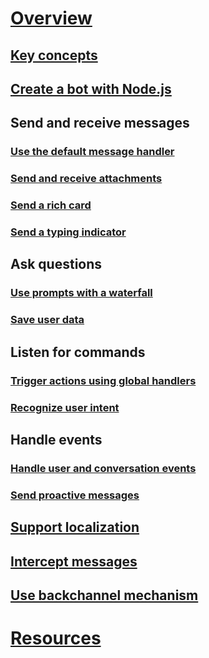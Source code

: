 # [Overview](~/nodejs/index.md)
## [Key concepts](~/nodejs/concepts.md)
## [Create a bot with Node.js](~/nodejs/getstarted.md)
## Send and receive messages
### [Use the default message handler](~/nodejs/use-default-message-handler.md) 
### [Send and receive attachments](~/nodejs/send-receive-attachments.md) 
### [Send a rich card](~/nodejs/send-card-buttons.md)
### [Send a typing indicator](~/nodejs/send-typing-indicator.md)
## Ask questions
### [Use prompts with a waterfall](~/nodejs/prompts.md)
### [Save user data](~/nodejs/save-user-data.md)
## Listen for commands
### [Trigger actions using global handlers](~/nodejs/global-handlers.md)
### [Recognize user intent](~/nodejs/recognize-intent.md)
## Handle events
### [Handle user and conversation events](~/nodejs/handle-conversation-events.md)
### [Send proactive messages](~/nodejs/proactive-messages.md)
## [Support localization](~/nodejs/localization.md)
## [Intercept messages](~/nodejs/middleware.md)
## [Use backchannel mechanism](~/nodejs/backchannel.md)
# [Resources](../resources/TOC.md)